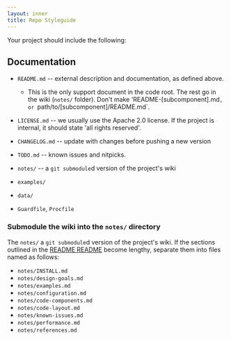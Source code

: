 ```yaml
---
layout: inner
title: Repo Styleguide
---
```


Your project should include the following:

## Documentation

* `README.md`    -- external description and documentation, as defined above.
  - This is the only support document in the code root. The rest go in the wiki (`notes/` folder). Don't make 'README-[subcomponent].md`, or `path/to/[subcomponent]/README.md`.
* `LICENSE.md`   -- we usually use the Apache 2.0 license. If the project is internal, it should state 'all rights reserved'.
* `CHANGELOG.md` -- update with changes before pushing a new version
* `TODO.md`      -- known issues and nitpicks.
* `notes/`       -- a `git submodule`d version of the project's wiki

* `examples/`
* `data/`
* `Guardfile`, `Procfile`


### Submodule the wiki into the `notes/` directory

The `notes/` a `git submodule`d version of the project's wiki. If the sections outlined in the [README README](https://github.com/infochimps-labs/style_guide/blob/master/style-guide-for-readme-files.md) become lengthy, separate them into files named as follows:
  - `notes/INSTALL.md`
  - `notes/design-goals.md`
  - `notes/examples.md`
  - `notes/configuration.md`
  - `notes/code-components.md`
  - `notes/code-layout.md`
  - `notes/known-issues.md`
  - `notes/performance.md`
  - `notes/references.md`

